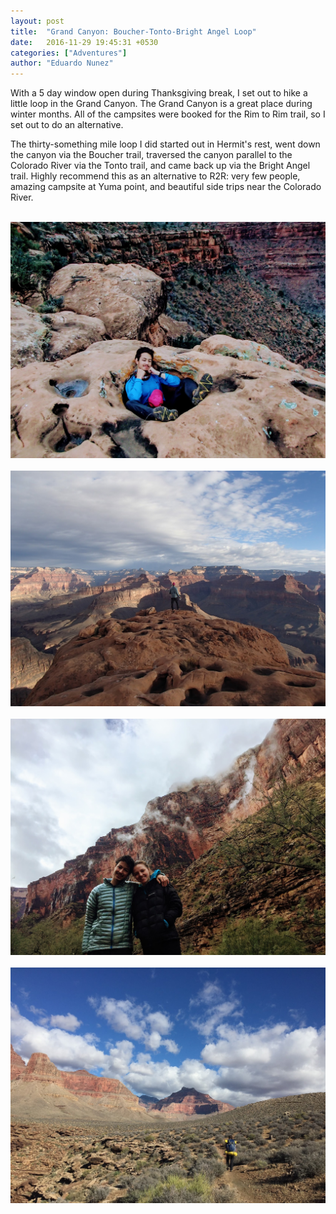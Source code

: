 ```yaml
---
layout: post
title:  "Grand Canyon: Boucher-Tonto-Bright Angel Loop"
date:   2016-11-29 19:45:31 +0530
categories: ["Adventures"]
author: "Eduardo Nunez"
---
```



With a 5 day window open during Thanksgiving break, I set out to hike a little loop in the Grand Canyon. The Grand Canyon is a great place during winter months.  All of the campsites were booked for the Rim to Rim trail, so I set out to do an alternative. 

The thirty-something mile loop I did started out in Hermit's rest, went down the canyon via the Boucher trail, traversed the canyon parallel to the Colorado River via the Tonto trail, and came back up via the Bright Angel trail. Highly recommend this as an alternative to R2R: very few people, amazing campsite at Yuma point, and beautiful side trips near the Colorado River.

<br>

<div style="text-align: center;">
<img src='/posts-photos/2016-11-29-BoucherTontoBright/1.jpg' />
<br><br>
<img src='/posts-photos/2016-11-29-BoucherTontoBright/2.jpg' />
<br><br>
<img src='/posts-photos/2016-11-29-BoucherTontoBright/3.jpg' />
<br><br>
<img src='/posts-photos/2016-11-29-BoucherTontoBright/4.jpg' />
</div>